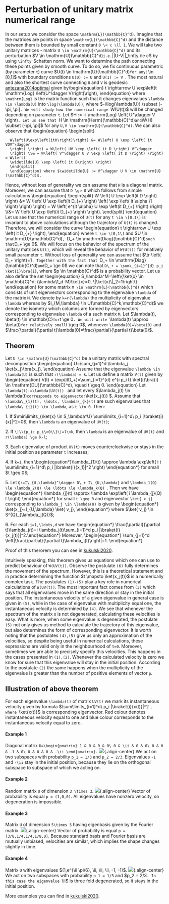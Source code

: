 Perturbation of unitary matrix numerical range
==============================================

In our setup we consider the space ``\mathrm{L}(\mathbb{C}^d)``.
Imagine that the matrices are points in space
``\mathrm{L}(\mathbb{C}^d)`` and the distance between them is bounded
by small constant ``0 \< c \ll 1``. We will take two unitary matrices -
matrix ``U \in \mathrm{U}(\mathbb{C}^d)`` and its perturbation \$V
\in \mathrm{U}(\mathbb{C}^d)`` i.e. ``\|\|U-V\|\|\_\infty \le c\$
by using ``\infty``-Schatten norm. We want to determine the path
connecting these points given by smooth curve. To do so, we fix
continuous parametric (by parameter ``t``) curve \$U(t) \in
\mathrm{U}(\mathbb{C}^d)`` for any ``t \in \[0,1\]\$ with boundary
conditions ``U(0) := U`` and ``U(1) := V ``. The most natural and also
the shortest curve connecting ``U`` and ``V`` is geodesic
[antezana2014optimal](@cite) given by\begin{equation} t \rightarrow U
\exp\left(t \mathrm{Log} \left(U^\dagger V\right)\right),
\end{equation} where ``\mathrm{Log}`` is the matrix function such that
it changes eigenvalues ``\lambda \in \lambda(U)`` into
``\log(\lambda(U))``, where \$-i\log(\lambda(U)) \subset (-\pi,
\pi\]``. We will study how the numerical range ``W(U(t))\$ will be
changed depending on parameter ``t``. Let \$H := -i \mathrm{Log}
\left( U^\dagger V \right)``. Let us see that ``H \in
\mathrm{Herm}(\mathbb{C}^d)`` and ``W(H) \subset (-\pi, \pi\]\$
for any ``U,V \in \mathrm{U}(\mathbb{C}^d)``. We can also observe
that \begin{equation} \begin{split}

      W\left(U\exp\left(itH\right)\right) &= W\left( U \exp \left( it VDV^\dagger 
      \right) \right) = W\left( UV \exp \left( it D \right) V^\dagger 
      \right) \\& = W\left( V^\dagger U V \exp \left( it D \right) \right) = W\left( 
      \widetilde{U} \exp \left( it D\right) \right)
      \end{split}
      \end{equation} where $\widetilde{U} := V^\dagger U V \in \mathrm{U}(\mathbb{C}^d)$. 

Hence, without loss of generality we can assume that ``H`` is a diagonal
matrix. Moreover, we can assume that ``D \ge 0`` which follows from
simple calculations \begin{equation} \begin{split} W \left( U \exp
\left(it D \right) \right) &= W \left( U \exp \left(it D\_{+}
\right) \left( \exp \left( it \alpha \1 \right) \right) \right)
= W \left( e^{it \alpha} U \exp \left(it D\_{+} \right) \right)
\\\\&= W \left( U \exp \left(it D\_{+} \right) \right).
\end{split} \end{equation} Let us see that the numerical range of
``U(t)`` for any ``t \in \[0,1\]`` is invariant to above calculations
although the trajectory of ``U(t)`` is changed. Therefore, we will
consider the curve \begin{equation} t \rightarrow U \exp \left( it
D\_{+} \right), \end{equation} where ``t \in \[0,1\]`` and \$U \in
\mathrm{U}(\mathbb{C}^d)``, ``D\_+ \in
\mathrm{Diag}(\mathbb{C}^d)`` such that ``D\_+ \ge 0\$. We will
focus on the behavior of the spectrum of the unitary matrices ``U(t)``,
which will reveal the behavior of ``W(U(t))`` for relatively small
parameter ``t``. Without loss of generality we can assume that \$\tr
\left( D\_+ \right)=1``. Together with the fact that ``D\_+ \in
\mathrm{Diag}(\mathbb{C}^d)`` and ``D\_+ \ge 0\$ we can note that
``D\_+ = \sum\_{i=1}^{d} p_i \ket{i}\bra{i}``, where \$p \in
\mathbb{C}^d\$ is a probability vector. Let us also define the set
\begin{equation} S\_\lambda^M=\left\\{\ket{x} \in \mathbb{C}^d:
(\lambda\1_d-M)\ket{x}=0, \\\|\ket{x}\\\|\_2=1\right\\}
\end{equation} for some matrix ``M \in \mathrm{L}(\mathbb{C}^d)``
which consists of unit eigenvectors corresponding to the eigenvalue
``\lambda`` of the matrix ``M``. We denote by ``k=r(\lambda)`` the
multiplicity of eigenvalue ``\lambda`` whereas by \$I\_{M,\lambda}
\in U(\mathbb{C}^k,\mathbb{C}^d)\$ we denote the isometry which
columns are formed by eigenvectors corresponding to eigenvalue
``\lambda`` of a such matrix ``M``. Let \$\lambda(t), \beta(t) \in
\mathbb{C}`` for ``t \ge 0``. We will write ``\lambda(t) \approx
\beta(t)`` for relatively small ``t \geq 0\$, whenever
``\lambda(0)=\beta(0)`` and \$\frac{\partial}{\partial
t}\lambda(0)=\frac{\partial}{\partial t}\beta(0)\$.

Theorem
-------

Let ``U \in \mathrm{U}(\mathbb{C}^d)`` be a unitary matrix with
spectral decomposition \begin{equation} U=\sum\_{j=1}^d \lambda_j
\ket{x_j}\bra{x_j}. \end{equation} Assume that the eigenvalue
``\lambda \in \lambda(U)`` is such that ``r(\lambda) = k``. Let us
define a matrix ``V(t)`` given by \begin{equation} V(t) =
\exp(itD\_+)=\sum\_{i=1}^{d} e^{i p_i t} \ket{i}\bra{i} \in
\mathrm{DU}(\mathbb{C}^d), \quad t \geq 0. \end{equation} Let
``\lambda(t):=\lambda(UV(t)) `` and let every \$\lambda_j(t) \in
\lambda(t)`` corresponds to eigenvector ``\ket{x_j(t)} \$. Assume that
``\lambda\_{1}(t), \ldots, \lambda\_{k}(t)`` are such eigenvalues
that ``\lambda\_{j}(t) \to \lambda``, as ``t \to 0``. Then:

1\. If \$\min\limits\_{\ket{x} \in S\_\lambda^U}
\sum\limits\_{i=1}^d\\ p_i \|\braket{i}{x}\|^2=0\$, then
``\lambda`` is an eigenvalue of ``UV(t)``;

2\. If ``\|\\{p_i: p_i\>0\\}\|=l\<k``, then ``\lambda`` is an
eigenvalue of ``UV(t)`` and ``r(\lambda) \ge k-l``;

3\. Each eigenvalue of product ``UV(t)`` moves counterclockwise or stays
in the initial position as parameter ``t`` increases;

4\. If ``k=1``, then \begin{equation*}\lambda\_{1}(t) \approx
\lambda \exp\left( i t \sum\limits\_{i=1}^d\\ p_i
\|\braket{i}{x_1}\|^2 \right) \end{equation*} for small \$t \geq
0\$;

5\. Let ``Q:=I\_{U,\lambda}^\dagger D\_+ I\_{U,\lambda}`` and
``\lambda_1(Q) \le \lambda_2(Q) \le \ldots \le \lambda_k(Q) ``.
Then we have \begin{equation*} \lambda\_{j}(t) \approx \lambda
\exp\left( i \lambda\_{j}(Q) t \right) \end{equation*} for small
``t \geq 0`` and eigenvector ``\ket{ x_j}`` corresponding to
``\lambda_j \in \lambda(U)`` is given by \begin{equation*}
\ket{x_j}=I\_{U,\lambda} \ket{ v_j}, \end{equation*} where \$\ket{
v_j} \in S^{Q}\_{\lambda_j(Q)}\$;

6\. For each ``j=1,\ldots,d`` we have \begin{equation*}
\frac{\partial}{\partial t}\lambda_j(t)=i
\lambda_j(t)\sum\_{i=1}^d p_i
\|\braket{i}{x_j(t)}\|^2.\end{equation*} Moreover,
\begin{equation*} \sum\_{j=1}^d \left\|\frac{\partial}{\partial
t}\lambda_j(t)\right\|=1. \end{equation*}

Proof of this therorem you can see in [kukulski2020](@cite).

Intuitively speaking, this theorem gives us equations which one can use
to predict behaviour of ``W(UV(t))``. Observe the postulate ``(6)``
fully determines the movement of the spectrum. However, this is a
theoretical statement and in practice determining the function \$t
\mapsto \ket{x_j(t)}\$ is a numerically complex task. The postulates
``(1)-(5)`` play a key role in numerical calculations of ``W(UV(t))``.
The most important fact comes from ``(3)`` which says that all
eigenvalues move in the same direction or stay in the initial position.
The instantaneous velocity of a given eigenvalue in general case is
given in ``(5)``, while in the case of eigenvalue with multiplicity
equal one, the instantaneous velocity is determined by ``(4)``. We see
that whenever the spectrum of the matrix ``U`` is not degenerated,
calculating these velocities is easy. What is more, when some eigenvalue
is degenerated, the postulate ``(5)`` not only gives us method to
calculate the trajectory of this eigenvalue, but also determines the
form of corresponding eigenvector. It is worth noting that the
postulates ``(4),(5)`` give us only an approximation of the velocities,
so despite being useful in numerical calculations, these expressions are
valid only in the neighbourhood of ``t=0``. Moreover, sometimes we are
able to precisely specify this velocities. This happens in the cases
presented in ``(1),(2)``. Whenever the calculated velocity is zero we
know for sure that this eigenvalue will stay in the initial position.
According to the postulate ``(2)`` the same happens when the
multiplicity of the eigenvalue is greater than the number of positive
elements of vector ``p``.

Illustration of above theorem
-----------------------------

For each eigenvalue ``\lambda(t)`` of matrix ``UV(t)`` we mark its
instantaneous velocity given by formula \$\sum\limits\_{i=1}^d\\ p_i
\|\braket{i}{x(t)}\|^2 ``, where ``\ket{x(t)}\$ is corresponding
eigenvector. Red colour denotes instantaneous velocity equal to one and
blue colour corresponds to the instantaneous velocity equal to zero.

#### Example 1

Diagonal matrix ````U=\begin{pmatrix} 1 & 0 & 0 & 0\
0 & \ii & 0 & 0\
0 & 0 & -1 & 0\
0 & 0 & 0 & -\ii \end{pmatrix}.````
![](/numerical-range/examples/diagonal_4_2.gif){.align-center} We act on
two subspaces with probability ``p_1 = 1/3`` and ``p_2 = 2/3``.
Eigenvalues ``-1`` and ``-\ii`` stay in the initial position, because
they lie on the orthogonal subspace to subspace of which we acting on.

#### Example 2

Random matrix ``U`` of dimension ``3 \times 3``.
![](/numerical-range/examples/casual_3_1.gif){.align-center} Vector of
probability is equal ``p = (1,0,0)``. All eigenvalues have nonzero
velocity, so degeneration is impossible.

#### Example 3

Matrix ``U`` of dimension ``5\times 5`` having eigenbasis given by the
Fourier matrix.
![](/numerical-range/examples/fourier_5_4.gif){.align-center} Vector of
probability is equal ``p = (3/8,1/4,1/4,1/8,0)``. Because standard basis
and Fourier basis are mutually unbiased, velocities are similar, which
implies the shape changes slightly in time.

#### Example 4

Matrix ``U`` with eigenvalues \$(1,e^{\ii \pi/6}, \ii, \ii, \ii,
-1, -1)\$. ![](/numerical-range/examples/special_7_2.gif){.align-center}
We act on two subspaces with probability ``p_1 = 1/3`` and \$p_2 =
2/3``. In this case the eigenvalue ``\ii\$ is three fold degenerated,
so it stays in the initial position.

More examples you can find in [kukulski2020](@cite).

